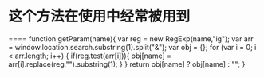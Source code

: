 # 这个方法在使用中经常被用到
====
        function getParam(name){
                var reg = new RegExp(name,"ig");
                var arr = window.location.search.substring(1).split("&");
                var obj = {};
                for (var i = 0; i < arr.length; i++) {
                    if(reg.test(arr[i])){
                        obj[name] = arr[i].replace(reg,"").substring(1);
                    }
                }
                return obj[name] ? obj[name] : "";
        }
